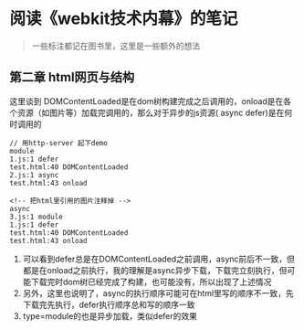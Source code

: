 # 阅读《webkit技术内幕》的笔记
> 一些标注都记在图书里，这里是一些额外的想法

## 第二章 html网页与结构
这里谈到 DOMContentLoaded是在dom树构建完成之后调用的，onload是在各个资源（如图片等）加载完调用的，那么对于异步的js资源( async defer)是在何时调用的
```
// 用http-server 起下demo
module
1.js:1 defer
test.html:40 DOMContentLoaded
2.js:1 async
test.html:43 onload

<!-- 把html里引用的图片注释掉 -->
async
3.js:1 module
1.js:1 defer
test.html:40 DOMContentLoaded
test.html:43 onload
```
1. 可以看到defer总是在DOMContentLoaded之前调用，async前后不一致，但都是在onload之前执行，我的理解是async异步下载，下载完立刻执行，但可能下载完时dom树已经完成了构建，也可能没有，所以出现了上述情况
2. 另外，这里也说明了，async的执行顺序可能可在html里写的顺序不一致，先下载完先执行，defer执行顺序总和写的顺序一致
3. type=module的也是异步加载，类似defer的效果